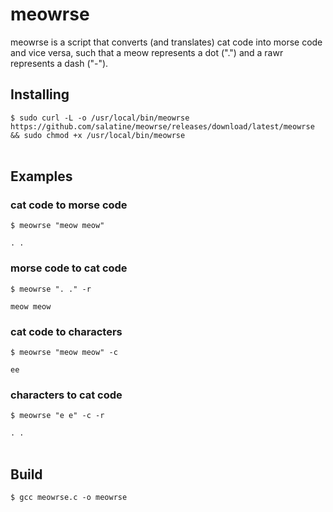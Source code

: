 # meowrse

meowrse is a script that converts (and translates) cat code into morse code and vice versa, such that a meow represents a dot (".") and a rawr represents a dash ("-").

## Installing
`$ sudo curl -L -o /usr/local/bin/meowrse https://github.com/salatine/meowrse/releases/download/latest/meowrse && sudo chmod +x /usr/local/bin/meowrse`
<br></br>
## Examples
### cat code to morse code
`$ meowrse "meow meow"`

`. .`

### morse code to cat code
`$ meowrse ". ." -r`

`meow meow`

### cat code to characters
`$ meowrse "meow meow" -c`

`ee`

### characters to cat code
`$ meowrse "e e" -c -r`

`. .`
<br></br>
## Build
`$ gcc meowrse.c -o meowrse`

